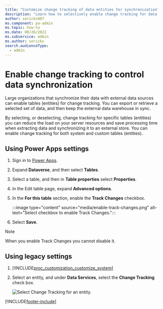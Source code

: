 ```yaml
---
title: "Customize change tracking of data entities for synchronization"
description: "Learn how to selectively enable change tracking for data entities in Microsoft Power Platform, improving synchronization with external data sources."
author: sericks007
ms.component: pa-admin
ms.topic: how-to
ms.date: 08/26/2022
ms.subservice: admin
ms.author: sericks
search.audienceType: 
  - admin
---
```

# Enable change tracking to control data synchronization

Large organizations that synchronize their data with external data sources can enable tables (entities) for change tracking. You can export or retrieve a selected set of data, and then keep the external data warehouse in sync.  
  
 By selecting, or deselecting, change tracking for specific tables (entities) you can reduce the load on your server resources and save processing time when extracting data and synchronizing it to an external store. You can enable change tracking for both system and custom tables (entities).  

## Using Power Apps settings

1. Sign in to [Power Apps](https://make.powerapps.com/).

2. Expand **Dataverse**, and then select **Tables**.

3. Select a table, and then in **Table properties** select **Properties**.

4. In the Edit table page, expand **Advanced options**.

5. In the **For this table** section, enable the **Track Changes** checkbox.

   :::image type="content" source="media/enable-track-changes.png" alt-text="Select checkbox to enable Track Changes.":::

6. Select **Save**.

> [!NOTE]
> When you enable Track Changes you cannot disable it.

## Using legacy settings

1. [!INCLUDE[proc_customization_customize_system](../includes/proc-customization-customize-system.md)]  
  
2. Select an entity, and under **Data Services**, select the **Change Tracking** check box.  
  
   ![Select Change Tracking for an entity.](../admin/media/change-tracking.PNG "Select Change Tracking for an entity")  
  


[!INCLUDE[footer-include](../includes/footer-banner.md)]
